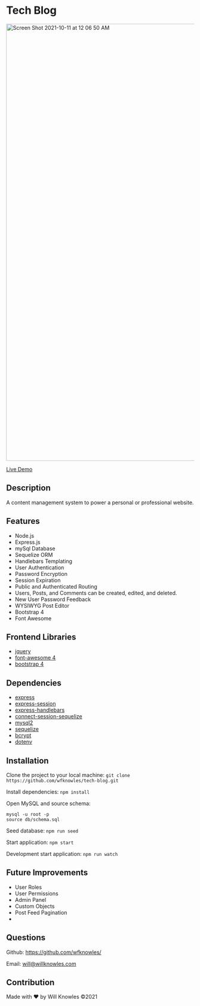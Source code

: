 # Tech Blog

<img width="1169" alt="Screen Shot 2021-10-11 at 12 06 50 AM" src="https://user-images.githubusercontent.com/23103606/136828254-b3134be4-14e8-4405-a08d-ca65aba49004.png">

[Live Demo](https://damp-ridge-39665.herokuapp.com/)

## Description
A content management system to power a personal or professional website.

## Features
* Node.js
* Express.js
* mySql Database
* Sequelize ORM
* Handlebars Templating
* User Authentication
* Password Encryption
* Session Expiration
* Public and Authenticated Routing
* Users, Posts, and Comments can be created, edited, and deleted.
* New User Password Feedback
* WYSIWYG Post Editor
* Bootstrap 4
* Font Awesome

## Frontend Libraries
* [jquery](https://www.npmjs.com/package/jquery)
* [font-awesome 4](https://www.npmjs.com/package/font-awesome)
* [bootstrap 4](https://www.npmjs.com/package/bootstrap/)

## Dependencies
* [express](https://npmjs.com/package/express)
* [express-session](https://npmjs.com/package/express-session)
* [express-handlebars](https://npmjs.com/package/express-handlebars)
* [connect-session-sequelize](https://npmjs.com/package/connect-session-sequelize)
* [mysql2](https://npmjs.com/package/mysql2)
* [sequelize](https://npmjs.com/package/sequelize)
* [bcrypt](https://npmjs.com/package/bcrypt)
* [dotenv](https://npmjs.com/package/dotenv)

## Installation
Clone the project to your local machine:
```git clone https://github.com/wfknowles/tech-blog.git```

Install dependencies:
```npm install```

Open MySQL and source schema:
``` 
mysql -u root -p
source db/schema.sql
```

Seed database:
```npm run seed```

Start application:
```npm start```

Development start application:
```npm run watch```

## Future Improvements
* User Roles
* User Permissions
* Admin Panel
* Custom Objects
* Post Feed Pagination
* 

## Questions
Github: https://github.com/wfknowles/

Email: will@willknowles.com

## Contribution
Made with ❤️ by Will Knowles
©️2021

